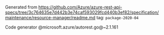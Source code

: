 Generated from https://github.com/Azure/azure-rest-api-specs/tree/3c764635e7d442b3e74caf593029fcd440b3ef82/specification/maintenance/resource-manager/readme.md tag: `package-2020-04`

Code generator @microsoft.azure/autorest.go@~2.1.161

